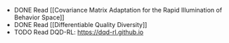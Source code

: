 - DONE Read [[Covariance Matrix Adaptation for the Rapid Illumination of Behavior Space]]
- DONE Read [[Differentiable Quality Diversity]]
- TODO Read DQD-RL: https://dqd-rl.github.io